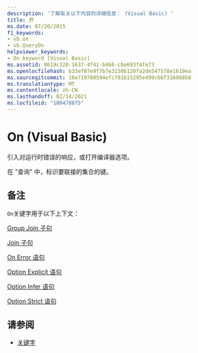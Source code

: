 ```yaml
---
description: '了解有关以下内容的详细信息： (Visual Basic) '
title: 开
ms.date: 07/20/2015
f1_keywords:
- vb.on
- vb.QueryOn
helpviewer_keywords:
- On keyword [Visual Basic]
ms.assetid: 8619c328-1637-4f41-b466-cbe693f4fe73
ms.openlocfilehash: b33ef07e9f7b7e3150b120fa2de547578e1619ea
ms.sourcegitcommit: 10e719780594efc781b15295e499c66f316068b8
ms.translationtype: MT
ms.contentlocale: zh-CN
ms.lasthandoff: 02/14/2021
ms.locfileid: "100478875"
---
```

# <a name="on-visual-basic"></a>On (Visual Basic)

引入对运行时错误的响应，或打开编译器选项。  
  
 在 "查询" 中，标识要联接的集合的键。  
  
## <a name="remarks"></a>备注  

 `On`关键字用于以下上下文：  
  
 [Group Join 子句](../language-reference/queries/group-join-clause.md)  
  
 [Join 子句](../language-reference/queries/join-clause.md)  
  
 [On Error 语句](../language-reference/statements/on-error-statement.md)  
  
 [Option Explicit 语句](../language-reference/statements/option-explicit-statement.md)  
  
 [Option Infer 语句](../language-reference/statements/option-infer-statement.md)  
  
 [Option Strict 语句](../language-reference/statements/option-strict-statement.md)  
  
## <a name="see-also"></a>请参阅

- [关键字](../language-reference/keywords/index.md)
